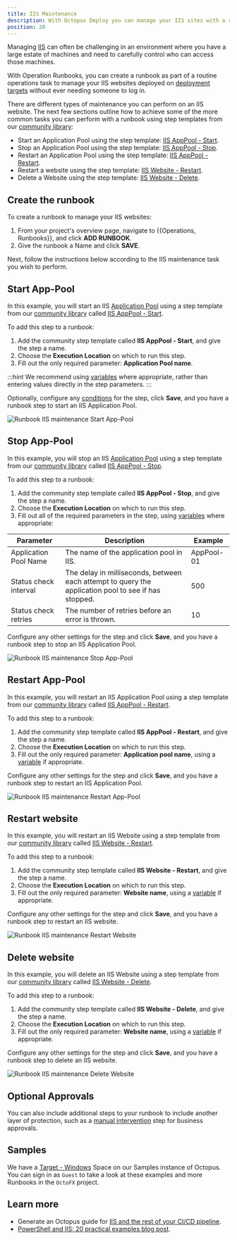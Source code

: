 ```yaml
---
title: IIS Maintenance
description: With Octopus Deploy you can manage your IIS sites with a runbook as part of a routine operations task.
position: 20
---
```


Managing [IIS](https://docs.microsoft.com/en-us/iis/get-started/introduction-to-iis/iis-web-server-overview) can often be challenging in an environment where you have a large estate of machines and need to carefully control who can access those machines.

With Operation Runbooks, you can create a runbook as part of a routine operations task to manage your IIS websites deployed on [deployment targets](/docs/getting-started/connect-your-deployment-targets-to-octopus.md) without ever needing someone to log in.

There are different types of maintenance you can perform on an IIS website. The next few sections outline how to achieve some of the more common tasks you can perform with a runbook using step templates from our [community library](/docs/deployment-process/steps/community-step-templates.md):

- Start an Application Pool using the step template: [IIS AppPool - Start](https://library.octopus.com/step-templates/9db77671-0fe3-4aef-a014-551bf1e5e7ab/actiontemplate-iis-apppool-start).
- Stop an Application Pool using the step template: [IIS AppPool - Stop](https://library.octopus.com/step-templates/3aaf34a5-90eb-4ea1-95db-15ec93c1e54d/actiontemplate-iis-apppool-stop).
- Restart an Application Pool using the step template: [IIS AppPool - Restart](https://library.octopus.com/step-templates/de4a85ca-38cc-4a30-8244-64612e3a7921/actiontemplate-iis-apppool-restart).
- Restart a website using the step template: [IIS Website - Restart](https://library.octopus.com/step-templates/6a17bd83-ef96-4c22-b212-91a89ca92fe6/actiontemplate-iis-website-restart).
- Delete a Website using the step template: [IIS Website - Delete](https://library.octopus.com/step-templates/a032159b-0742-4982-95f4-59877a31fba3/actiontemplate-iis-website-delete).

## Create the runbook

To create a runbook to manage your IIS websites:

1. From your project's overview page, navigate to {{Operations, Runbooks}}, and click **ADD RUNBOOK**.
1. Give the runbook a Name and click **SAVE**.

Next, follow the instructions below according to the IIS maintenance task you wish to perform.

## Start App-Pool

In this example, you will start an IIS [Application Pool](https://docs.microsoft.com/en-us/iis/configuration/system.applicationhost/applicationpools/) using a step template from our [community library](/docs/deployment-process/steps/community-step-templates.md) called [IIS AppPool - Start](https://library.octopus.com/step-templates/9db77671-0fe3-4aef-a014-551bf1e5e7ab/actiontemplate-iis-apppool-start). 

To add this step to a runbook:

1. Add the community step template called **IIS AppPool - Start**, and give the step a name.
1. Choose the **Execution Location** on which to run this step.
1. Fill out the only required parameter: **Application Pool name**. 

:::hint
We recommend using [variables](/docs/projects/variables/index.md) where appropriate, rather than entering values directly in the step parameters.
:::

Optionally, configure any [conditions](/docs/deployment-process/conditions/index.md) for the step, click **Save**, and you have a runbook step to start an IIS Application Pool.

![Runbook IIS maintenance Start App-Pool](images/iis-maintenance-start-app-pool.png "width=500")

## Stop App-Pool

In this example, you will stop an IIS [Application Pool](https://docs.microsoft.com/en-us/iis/configuration/system.applicationhost/applicationpools/) using a step template from our [community library](/docs/deployment-process/steps/community-step-templates.md) called [IIS AppPool - Stop](https://library.octopus.com/step-templates/3aaf34a5-90eb-4ea1-95db-15ec93c1e54d/actiontemplate-iis-apppool-stop). 

To add this step to a runbook:

1. Add the community step template called **IIS AppPool - Stop**, and give the step a name.
1. Choose the **Execution Location** on which to run this step.
1. Fill out all of the required parameters in the step, using [variables](/docs/projects/variables/index.md) where appropriate:

| Parameter  | Description | Example |
| ------------- | ------------- | ------------- |
| Application Pool Name | The name of the application pool in IIS. | AppPool-01 |
| Status check interval | The delay in milliseconds, between each attempt to query the application pool to see if has stopped. | 500 |
| Status check retries | The number of retries before an error is thrown. | 10 |

Configure any other settings for the step and click **Save**, and you have a runbook step to stop an IIS Application Pool.

![Runbook IIS maintenance Stop App-Pool](images/iis-maintenance-stop-app-pool.png "width=500")

## Restart App-Pool

In this example, you will restart an IIS Application Pool using a step template from our [community library](/docs/deployment-process/steps/community-step-templates.md) called [IIS AppPool - Restart](https://library.octopus.com/step-templates/de4a85ca-38cc-4a30-8244-64612e3a7921/actiontemplate-iis-apppool-restart). 

To add this step to a runbook:

1. Add the community step template called **IIS AppPool - Restart**, and give the step a name.
1. Choose the **Execution Location** on which to run this step.
1. Fill out the only required parameter: **Application pool name**, using a [variable](/docs/projects/variables/index.md) if appropriate.

Configure any other settings for the step and click **Save**, and you have a runbook step to restart an IIS Application Pool.

![Runbook IIS maintenance Restart App-Pool](images/iis-maintenance-restart-app-pool.png "width=500")

## Restart website

In this example, you will restart an IIS Website using a step template from our [community library](/docs/deployment-process/steps/community-step-templates.md) called [IIS Website - Restart](https://library.octopus.com/step-templates/6a17bd83-ef96-4c22-b212-91a89ca92fe6/actiontemplate-iis-website-restart). 

To add this step to a runbook:

1. Add the community step template called **IIS Website - Restart**, and give the step a name.
1. Choose the **Execution Location** on which to run this step.
1. Fill out the only required parameter: **Website name**, using a [variable](/docs/projects/variables/index.md) if appropriate.

Configure any other settings for the step and click **Save**, and you have a runbook step to restart an IIS website.

![Runbook IIS maintenance Restart Website](images/iis-maintenance-restart-website.png "width=500")

## Delete website

In this example, you will delete an IIS Website using a step template from our [community library](/docs/deployment-process/steps/community-step-templates.md) called [IIS Website - Delete](https://library.octopus.com/step-templates/a032159b-0742-4982-95f4-59877a31fba3/actiontemplate-iis-website-delete). 

To add this step to a runbook:

1. Add the community step template called **IIS Website - Delete**, and give the step a name.
1. Choose the **Execution Location** on which to run this step.
1. Fill out the only required parameter: **Website name**, using a [variable](/docs/projects/variables/index.md) if appropriate.

Configure any other settings for the step and click **Save**, and you have a runbook step to delete an IIS website.

![Runbook IIS maintenance Delete Website](images/iis-maintenance-delete-website.png "width=500")

## Optional Approvals

You can also include additional steps to your runbook to include another layer of protection, such as a [manual intervention](/docs/deployment-process/steps/manual-intervention-and-approvals.md) step for business approvals. 

## Samples

We have a [Target - Windows](https://g.octopushq.com/TargetWindowsSamplesSpace) Space on our Samples instance of Octopus. You can sign in as `Guest` to take a look at these examples and more Runbooks in the `OctoFX` project.

## Learn more

- Generate an Octopus guide for [IIS and the rest of your CI/CD pipeline](https://octopus.com/docs/guides?destination=IIS).
- [PowerShell and IIS: 20 practical examples blog post](https://octopus.com/blog/iis-powershell).
